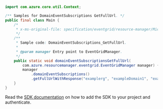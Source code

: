 ```java
import com.azure.core.util.Context;

/** Samples for DomainEventSubscriptions GetFullUrl. */
public final class Main {
    /*
     * x-ms-original-file: specification/eventgrid/resource-manager/Microsoft.EventGrid/preview/2021-10-15-preview/examples/DomainEventSubscriptions_GetFullUrl.json
     */
    /**
     * Sample code: DomainEventSubscriptions_GetFullUrl.
     *
     * @param manager Entry point to EventGridManager.
     */
    public static void domainEventSubscriptionsGetFullUrl(
        com.azure.resourcemanager.eventgrid.EventGridManager manager) {
        manager
            .domainEventSubscriptions()
            .getFullUrlWithResponse("examplerg", "exampleDomain1", "examplesubscription1", Context.NONE);
    }
}
```

Read the [SDK documentation](https://github.com/Azure/azure-sdk-for-java/blob/azure-resourcemanager-eventgrid_1.2.0-beta.2/sdk/eventgrid/azure-resourcemanager-eventgrid/README.md) on how to add the SDK to your project and authenticate.
